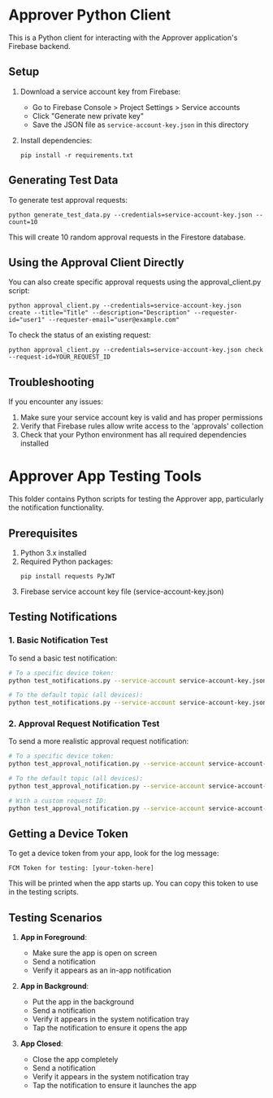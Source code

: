 # Approver Python Client

This is a Python client for interacting with the Approver application's Firebase backend.

## Setup

1. Download a service account key from Firebase:
   - Go to Firebase Console > Project Settings > Service accounts
   - Click "Generate new private key"
   - Save the JSON file as `service-account-key.json` in this directory

2. Install dependencies:
   ```
   pip install -r requirements.txt
   ```

## Generating Test Data

To generate test approval requests:

```
python generate_test_data.py --credentials=service-account-key.json --count=10
```

This will create 10 random approval requests in the Firestore database.

## Using the Approval Client Directly

You can also create specific approval requests using the approval_client.py script:

```
python approval_client.py --credentials=service-account-key.json create --title="Title" --description="Description" --requester-id="user1" --requester-email="user@example.com"
```

To check the status of an existing request:

```
python approval_client.py --credentials=service-account-key.json check --request-id=YOUR_REQUEST_ID
```

## Troubleshooting

If you encounter any issues:

1. Make sure your service account key is valid and has proper permissions
2. Verify that Firebase rules allow write access to the 'approvals' collection
3. Check that your Python environment has all required dependencies installed

# Approver App Testing Tools

This folder contains Python scripts for testing the Approver app, particularly the notification functionality.

## Prerequisites

1. Python 3.x installed
2. Required Python packages:
   ```
   pip install requests PyJWT
   ```
3. Firebase service account key file (service-account-key.json)

## Testing Notifications

### 1. Basic Notification Test

To send a basic test notification:

```bash
# To a specific device token:
python test_notifications.py --service-account service-account-key.json --token "YOUR_DEVICE_TOKEN"

# To the default topic (all devices):
python test_notifications.py --service-account service-account-key.json --topic approval_requests
```

### 2. Approval Request Notification Test

To send a more realistic approval request notification:

```bash
# To a specific device token:
python test_approval_notification.py --service-account service-account-key.json --token "YOUR_DEVICE_TOKEN"

# To the default topic (all devices):
python test_approval_notification.py --service-account service-account-key.json --topic approval_requests

# With a custom request ID:
python test_approval_notification.py --service-account service-account-key.json --topic approval_requests --request-id "custom-123"
```

## Getting a Device Token

To get a device token from your app, look for the log message:
```
FCM Token for testing: [your-token-here]
```

This will be printed when the app starts up. You can copy this token to use in the testing scripts.

## Testing Scenarios

1. **App in Foreground**: 
   - Make sure the app is open on screen
   - Send a notification
   - Verify it appears as an in-app notification

2. **App in Background**:
   - Put the app in the background
   - Send a notification
   - Verify it appears in the system notification tray
   - Tap the notification to ensure it opens the app

3. **App Closed**:
   - Close the app completely
   - Send a notification
   - Verify it appears in the system notification tray
   - Tap the notification to ensure it launches the app 